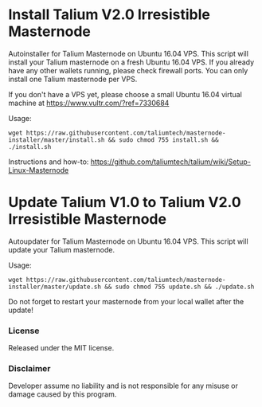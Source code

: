 # Install Talium V2.0 Irresistible Masternode

Autoinstaller for Talium Masternode on Ubuntu 16.04 VPS. This script will install your Talium masternode on a fresh Ubuntu 16.04 VPS. If you already have any other wallets running, please check firewall ports. You can only install one Talium masternode per VPS. 

If you don't have a VPS yet, please choose a small Ubuntu 16.04 virtual machine at https://www.vultr.com/?ref=7330684 

Usage:

```
wget https://raw.githubusercontent.com/taliumtech/masternode-installer/master/install.sh && sudo chmod 755 install.sh && ./install.sh
```
    
Instructions and how-to: https://github.com/taliumtech/talium/wiki/Setup-Linux-Masternode

# Update Talium V1.0 to Talium V2.0 Irresistible Masternode

Autoupdater for Talium Masternode on Ubuntu 16.04 VPS. This script will update your Talium masternode. 

Usage:

```
wget https://raw.githubusercontent.com/taliumtech/masternode-installer/master/update.sh && sudo chmod 755 update.sh && ./update.sh
```
Do not forget to restart your masternode from your local wallet after the update!

### License

Released under the MIT license.

### Disclaimer

Developer assume no liability and is not responsible for any misuse or damage caused by this program. 
